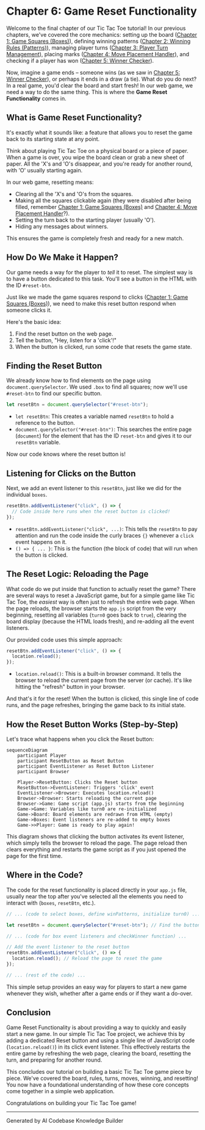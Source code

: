 # Chapter 6: Game Reset Functionality

Welcome to the final chapter of our Tic Tac Toe tutorial! In our previous chapters, we've covered the core mechanics: setting up the board ([Chapter 1: Game Squares (Boxes)](01_game_squares__boxes__.md)), defining winning patterns ([Chapter 2: Winning Rules (Patterns)](02_winning_rules__patterns__.md)), managing player turns ([Chapter 3: Player Turn Management](03_player_turn_management_.md)), placing marks ([Chapter 4: Move Placement Handler](04_move_placement_handler_.md)), and checking if a player has won ([Chapter 5: Winner Checker](05_winner_checker_.md)).

Now, imagine a game ends – someone wins (as we saw in [Chapter 5: Winner Checker](05_winner_checker_.md)), or perhaps it ends in a draw (a tie). What do you do next? In a real game, you'd clear the board and start fresh! In our web game, we need a way to do the same thing. This is where the **Game Reset Functionality** comes in.

## What is Game Reset Functionality?

It's exactly what it sounds like: a feature that allows you to reset the game back to its starting state at any point.

Think about playing Tic Tac Toe on a physical board or a piece of paper. When a game is over, you wipe the board clean or grab a new sheet of paper. All the 'X's and 'O's disappear, and you're ready for another round, with 'O' usually starting again.

In our web game, resetting means:

*   Clearing all the 'X's and 'O's from the squares.
*   Making all the squares clickable again (they were disabled after being filled, remember [Chapter 1: Game Squares (Boxes)](01_game_squares__boxes__.md) and [Chapter 4: Move Placement Handler](04_move_placement_handler_.md)?).
*   Setting the turn back to the starting player (usually 'O').
*   Hiding any messages about winners.

This ensures the game is completely fresh and ready for a new match.

## How Do We Make it Happen?

Our game needs a way for the player to *tell* it to reset. The simplest way is to have a button dedicated to this task. You'll see a button in the HTML with the ID `#reset-btn`.

Just like we made the game squares respond to clicks ([Chapter 1: Game Squares (Boxes)](01_game_squares__boxes__.md)), we need to make this reset button respond when someone clicks it.

Here's the basic idea:

1.  Find the reset button on the web page.
2.  Tell the button, "Hey, listen for a 'click'!"
3.  When the button is clicked, run some code that resets the game state.

## Finding the Reset Button

We already know how to find elements on the page using `document.querySelector`. We used `.box` to find all squares; now we'll use `#reset-btn` to find our specific button.

```javascript
let resetBtn = document.querySelector("#reset-btn");
```

*   `let resetBtn`: This creates a variable named `resetBtn` to hold a reference to the button.
*   `document.querySelector("#reset-btn")`: This searches the entire page (`document`) for the element that has the ID `reset-btn` and gives it to our `resetBtn` variable.

Now our code knows where the reset button is!

## Listening for Clicks on the Button

Next, we add an event listener to this `resetBtn`, just like we did for the individual `boxes`.

```javascript
resetBtn.addEventListener("click", () => {
  // Code inside here runs when the reset button is clicked!
});
```

*   `resetBtn.addEventListener("click", ...)`: This tells the `resetBtn` to pay attention and run the code inside the curly braces `{}` whenever a `click` event happens on it.
*   `() => { ... }`: This is the function (the block of code) that will run when the button is clicked.

## The Reset Logic: Reloading the Page

What code do we put inside that function to actually reset the game? There are several ways to reset a JavaScript game, but for a simple game like Tic Tac Toe, the *easiest* way is often just to refresh the entire web page. When the page reloads, the browser starts the `app.js` script from the very beginning, resetting all variables (`turn0` goes back to `true`), clearing the board display (because the HTML loads fresh), and re-adding all the event listeners.

Our provided code uses this simple approach:

```javascript
resetBtn.addEventListener("click", () => {
  location.reload();
});
```

*   `location.reload()`: This is a built-in browser command. It tells the browser to reload the current page from the server (or cache). It's like hitting the "refresh" button in your browser.

And that's it for the reset! When the button is clicked, this single line of code runs, and the page refreshes, bringing the game back to its initial state.

## How the Reset Button Works (Step-by-Step)

Let's trace what happens when you click the Reset button:

```mermaid
sequenceDiagram
    participant Player
    participant ResetButton as Reset Button
    participant EventListener as Reset Button Listener
    participant Browser

    Player->ResetButton: Clicks the Reset button
    ResetButton->EventListener: Triggers 'click' event
    EventListener->Browser: Executes location.reload()
    Browser->Browser: Starts reloading the current page
    Browser->Game: Game script (app.js) starts from the beginning
    Game->Game: Variables like turn0 are re-initialized
    Game->Board: Board elements are redrawn from HTML (empty)
    Game->Boxes: Event listeners are re-added to empty boxes
    Game->>Player: Game is ready to play again!
```

This diagram shows that clicking the button activates its event listener, which simply tells the browser to reload the page. The page reload then clears everything and restarts the game script as if you just opened the page for the first time.

## Where in the Code?

The code for the reset functionality is placed directly in your `app.js` file, usually near the top after you've selected all the elements you need to interact with (`boxes`, `resetBtn`, etc.).

```javascript
// ... (code to select boxes, define winPatterns, initialize turn0) ...

let resetBtn = document.querySelector("#reset-btn"); // Find the button

// ... (code for box event listeners and checkWinner function) ...

// Add the event listener to the reset button
resetBtn.addEventListener("click", () => {
  location.reload(); // Reload the page to reset the game
});

// ... (rest of the code) ...
```

This simple setup provides an easy way for players to start a new game whenever they wish, whether after a game ends or if they want a do-over.

## Conclusion

Game Reset Functionality is about providing a way to quickly and easily start a new game. In our simple Tic Tac Toe project, we achieve this by adding a dedicated Reset button and using a single line of JavaScript code (`location.reload()`) in its click event listener. This effectively restarts the entire game by refreshing the web page, clearing the board, resetting the turn, and preparing for another round.

This concludes our tutorial on building a basic Tic Tac Toe game piece by piece. We've covered the board, rules, turns, moves, winning, and resetting! You now have a foundational understanding of how these core concepts come together in a simple web application.

Congratulations on building your Tic Tac Toe game!

---

Generated by AI Codebase Knowledge Builder